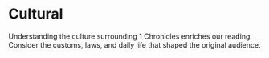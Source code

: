 # Cultural

Understanding the culture surrounding 1 Chronicles enriches our reading. Consider the customs, laws, and daily life that shaped the original audience.

